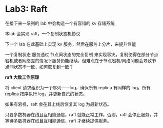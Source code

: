 # Lab3: Raft

在接下来一系列的 lab 中会构造一个有容错的 kv 存储系统

本lab 会实现 raft，一个复制状态机协议

下一个 lab 在此基础上实现 kv 服务，然后在服务上分片，来提升性能

一个复制状态 服务通过 节点间状态的完全复制 来实现容灾，复制使得在部分节点宕机或者网络差的情况下服务仍能继续，但难点在于节点宕机/网络问题会导致节点间状态不一致，如何恢复到一致？

**raft 大致工作原理**

将 client 请求组织为一个序列——log，确保所有 replica 有同样的 log。所有 replica 按序执行 log，并更新自己的状态。

如果有宕机，raft 会在其上线后恢复其 log 为最新状态。

只要多数机器在线且互相能通信，raft 就能正常工作，否则，raft 会停止服务，并等待多数机器在线且互相能通信，raft 才继续提供服务。
